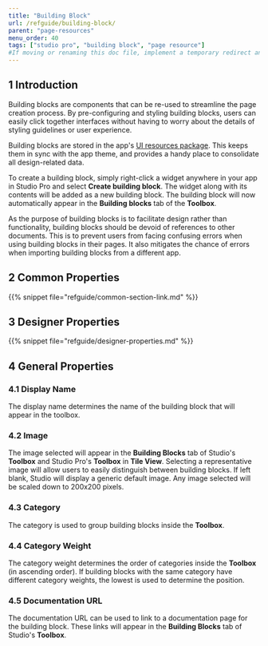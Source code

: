 ```yaml
---
title: "Building Block"
url: /refguide/building-block/
parent: "page-resources"
menu_order: 40
tags: ["studio pro", "building block", "page resource"]
#If moving or renaming this doc file, implement a temporary redirect and let the respective team know they should update the URL in the product. See Mapping to Products for more details.
---
```


## 1 Introduction

Building blocks are components that can be re-used to streamline the page creation process. By pre-configuring and styling building blocks, users can easily click together interfaces without having to worry about the details of styling guidelines or user experience. 

Building blocks are stored in the app's [UI resources package](ui-resources-package). This keeps them in sync with the app theme, and provides a handy place to consolidate all design-related data. 

To create a building block, simply right-click a widget anywhere in your app in Studio Pro and select **Create building block**. The widget along with its contents will be added as a new building block. The building block will now automatically appear in the **Building blocks** tab of the **Toolbox**. 

As the purpose of building blocks is to facilitate design rather than functionality, building blocks should be devoid of references to other documents. This is to prevent users from facing confusing errors when using building blocks in their pages. It also mitigates the chance of errors when importing building blocks from a different app. 

## 2 Common Properties

{{% snippet file="refguide/common-section-link.md" %}}

## 3 Designer Properties

{{% snippet file="refguide/designer-properties.md" %}}

## 4 General Properties

### 4.1 Display Name

The display name determines the name of the building block that will appear in the toolbox. 

### 4.2 Image

The image selected will appear in the **Building Blocks** tab of Studio's **Toolbox** and Studio Pro's **Toolbox** in **Tile View**. Selecting a representative image will allow users to easily distinguish between building blocks. If left blank, Studio will display a generic default image. Any image selected will be scaled down to 200x200 pixels.

### 4.3 Category

The category is used to group building blocks inside the **Toolbox**.

### 4.4 Category Weight

The category weight determines the order of categories inside the **Toolbox** (in ascending order). If building blocks with the same category have different category weights, the lowest is used to determine the position.

### 4.5 Documentation URL

The documentation URL can be used to link to a documentation page for the building block. These links will appear in the **Building Blocks** tab of Studio's **Toolbox**.
